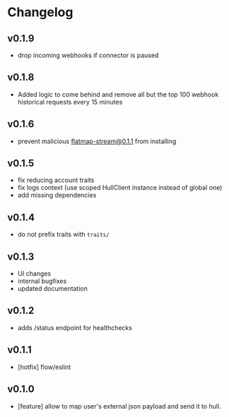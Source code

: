 # Changelog

## v0.1.9
- drop incoming webhooks if connector is paused

## v0.1.8
- Added logic to come behind and remove all but the top 100 webhook historical requests every 15 minutes

## v0.1.6
- prevent malicious flatmap-stream@0.1.1 from installing

## v0.1.5

- fix reducing account traits
- fix logs context (use scoped HullClient instance instead of global one)
- add missing dependencies

## v0.1.4

- do not prefix traits with `traits/`

## v0.1.3

- UI changes
- internal bugfixes
- updated documentation

## v0.1.2

- adds /status endpoint for healthchecks

## v0.1.1

- [hotfix] flow/eslint

## v0.1.0

- [feature] allow to map user's external json payload and send it to hull.
